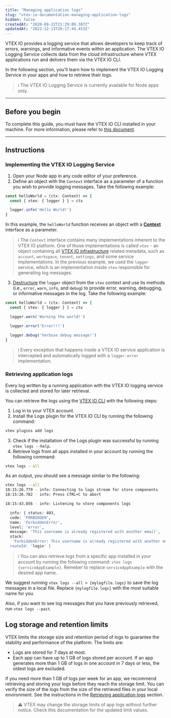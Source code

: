 ```yaml
---
title: "Managing application logs"
slug: "vtex-io-documentation-managing-application-logs"
hidden: false
createdAt: "2020-09-22T21:29:09.307Z"
updatedAt: "2022-12-13T20:17:44.453Z"
---
```

VTEX IO provides a logging service that allows developers to keep track of errors, warnings, and informative events within an application. The VTEX IO Logging Service collects data from the cloud infrastructure where VTEX applications run and delivers them via the VTEX IO CLI.

In the following section, you'll learn how to implement the VTEX IO Logging Service in your apps and how to retrieve their logs.

> ℹ️ The VTEX IO Logging Service is currently available for Node apps only.

---

## Before you begin

To complete this guide, you must have the VTEX IO CLI installed in your machine. For more information, please refer to [this document](https://developers.vtex.com/docs/guides/vtex-io-documentation-vtex-io-cli-install).

---

## Instructions

### Implementing the VTEX IO Logging Service

1. Open your Node app in any code editor of your preference.
2. Define an object with the `Context` interface as a parameter of a function you wish to provide logging messages. Take the following example:

```ts
const helloWorld = (ctx: Context) => {
  const { vtex: { logger } } = ctx

  logger.info('Hello World!')
}
```

In this example, the `helloWorld` function receives an object with a [**Context**](https://github.com/vtex/node-vtex-api/blob/master/src/service/worker/runtime/typings.ts#L34) interface as a parameter.

> ℹ️ The `Context` interface contains many implementations inherent to the VTEX IO platform. One of those implementations is called `vtex` - an object containing all [VTEX IO infrastructure](https://github.com/vtex/node-vtex-api/blob/master/src/service/worker/runtime/typings.ts#L116) related metadata, such as `account`, `workspace`, `tenant`, `settings`, and some service implementations. In the previous example, we used the `logger` service, which is an implementation inside `vtex` responsible for generating log messages.

3. [Destructure](https://www.typescriptlang.org/docs/handbook/variable-declarations.html#destructuring) the `logger` object from the `vtex` context and use its methods (i.e., `error`, `warn`, `info`, and `debug`) to provide error, warning, debugging, or informative messages in the log. Take the following example:

```ts
const helloWorld = (ctx: Context) => {
  const { vtex: { logger } } = ctx

  logger.warn('Warning the world!')

  logger.error('Error!!!')

  logger.debug('Verbose debug message!')
}
```

> ℹ️ Every exception that happens inside a VTEX IO service application is intercepted and automatically logged with a `logger.error` implementation.

### Retrieving application logs

Every log written by a running application with the VTEX IO logging service is collected and stored for later retrieval.

You can retrieve the logs using the [VTEX IO CLI](https://developers.vtex.com/docs/guides/vtex-io-documentation-vtex-io-cli-installation-and-command-reference) with the following steps:

1. Log in to your VTEX account.
2. Install the Logs plugin for the VTEX IO CLI by running the following command:

```sh
vtex plugins add logs
```

3. Check if the installation of the Logs plugin was successful by running `vtex logs --help`.
4. Retrieve logs from all apps installed in your account by running the following command:

```sh
vtex logs --all
```

As an output, you should see a message similar to the following:

```sh
vtex logs --all
18:15:26.779 - info: Connecting to logs stream for store components
18:15:26.782 - info: Press CTRL+C to abort

18:15:43.856 - info: Listening to store components logs

  info: { status: 403,
  code: 'FORBIDDEN',
  name: 'ForbiddenError',
  level: 'error',
  message: 'This username is already registered with another email',
  stack:
   'ForbiddenError: This username is already registered with another email[ErrorStack...]
  routeId: 'login' }
```

> ℹ️ You can also retrieve logs from a specific app installed in your account by running the following command: `vtex logs {serviceAppExample}`. Remeber to replace `serviceAppExample` with the desired app name.

We suggest running `vtex logs --all > {mylogfile.logs}` to save the log messages in a local file. Replace `{mylogfile.logs}` with the most suitable name for you.

Also, if you want to see log messages that you have previously retrieved, run `vtex logs --past`.

## Log storage and retention limits

VTEX limits the storage size and retention period of logs to guarantee the stability and performance of the platform. The limits are:

- Logs are stored for 7 days at most.
- Each app can have up to 1 GB of logs stored per account. If an app generates more than 1 GB of logs in one account in 7 days or less, the oldest logs are excluded.

If you need more than 1 GB of logs per week for an app, we recommend retrieving and storing your logs before they reach the storage limit. You can verify the size of the logs from the size of the retrieved files in your local environment. See the instructions in the [Retrieving application logs](#retrieving-application-logs) section.

>⚠️ VTEX may change the storage limits of app logs without further notice. Check this documentation for the updated limit values.
